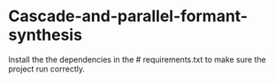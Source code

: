 # Cascade-and-parallel-formant-synthesis

Install the the dependencies in the # requirements.txt to make sure the project run correctly.

